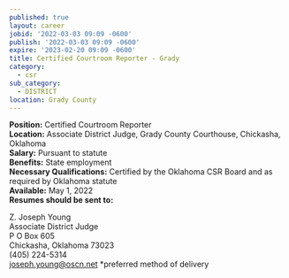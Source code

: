 ```yaml
---
published: true
layout: career
jobid: '2022-03-03 09:09 -0600'
publish: '2022-03-03 09:09 -0600'
expire: '2023-02-20 09:09 -0600'
title: Certified Courtroom Reporter - Grady
category:
  - csr
sub_category:
  - DISTRICT
location: Grady County
---
```

**Position:** Certified Courtroom Reporter  
**Location:** Associate District Judge, Grady County Courthouse, Chickasha, Oklahoma  
**Salary:** Pursuant to statute  
**Benefits:** State employment  
**Necessary Qualifications:** Certified by the Oklahoma CSR Board and as required by Oklahoma statute  
**Available:** May 1, 2022  
**Resumes should be sent to:**
 
Z. Joseph Young  
Associate District Judge  
P O Box 605  
Chickasha, Oklahoma  73023  
(405) 224-5314  
[joseph.young@oscn.net](mailto:joseph.young@oscn.net) *preferred method of delivery

